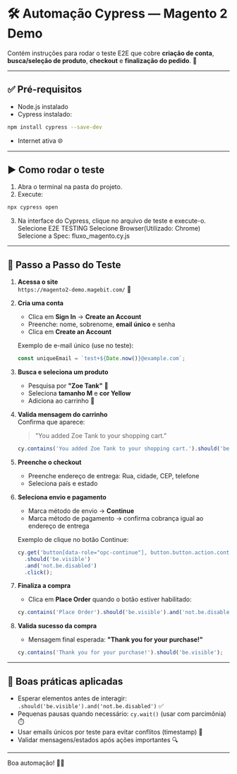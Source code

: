 # 🛠️ Automação Cypress — Magento 2 Demo

 Contém instruções para rodar o teste E2E que cobre **criação de conta**, **busca/seleção de produto**, **checkout** e **finalização do pedido**. 🚀

---

## ✅ Pré-requisitos
- Node.js instalado  
- Cypress instalado:
```bash
npm install cypress --save-dev
```
- Internet ativa 🌐

---

## ▶️ Como rodar o teste
1. Abra o terminal na pasta do projeto.  
2. Execute:
```bash
npx cypress open
```
3. Na interface do Cypress, clique no arquivo de teste e execute-o.
Selecione E2E TESTING
Selecione Browser(Utilizado: Chrome)
Selecione a Spec: fluxo_magento.cy.js



---

## 🧭 Passo a Passo do Teste

1. **Acessa o site**  
   `https://magento2-demo.magebit.com/` 🔗

2. **Cria uma conta**  
   - Clica em **Sign In** → **Create an Account**  
   - Preenche: nome, sobrenome, **email único** e senha  
   - Clica em **Create an Account**  

   Exemplo de e-mail único (use no teste):
   ```js
   const uniqueEmail = `test+${Date.now()}@example.com`;
   ```

3. **Busca e seleciona um produto**  
   - Pesquisa por **"Zoe Tank"** 🔎  
   - Seleciona **tamanho M** e **cor Yellow**  
   - Adiciona ao carrinho 🛒

4. **Valida mensagem do carrinho**  
   Confirma que aparece:
   > "You added Zoe Tank to your shopping cart."
   ```js
   cy.contains('You added Zoe Tank to your shopping cart.').should('be.visible');
   ```

5. **Preenche o checkout**  
   - Preenche endereço de entrega: Rua, cidade, CEP, telefone  
   - Seleciona país e estado

6. **Seleciona envio e pagamento**  
   - Marca método de envio → **Continue**  
   - Marca método de pagamento → confirma cobrança igual ao endereço de entrega

   Exemplo de clique no botão Continue:
   ```js
   cy.get('button[data-role="opc-continue"], button.button.action.continue.primary')
     .should('be.visible')
     .and('not.be.disabled')
     .click();
   ```

7. **Finaliza a compra**  
   - Clica em **Place Order** quando o botão estiver habilitado:
   ```js
   cy.contains('Place Order').should('be.visible').and('not.be.disabled').click();
   ```

8. **Valida sucesso da compra**  
   - Mensagem final esperada: **"Thank you for your purchase!"**
   ```js
   cy.contains('Thank you for your purchase!').should('be.visible');
   ```

---

## 🧩 Boas práticas aplicadas
- Esperar elementos antes de interagir:  
  `.should('be.visible').and('not.be.disabled')` ✅  
- Pequenas pausas quando necessário: `cy.wait()` (usar com parcimônia) ⏱️  
- Usar emails únicos por teste para evitar conflitos (timestamp) 📧  
- Validar mensagens/estados após ações importantes 🔍

---

Boa automação! 💪🚀
